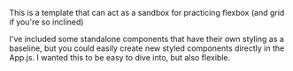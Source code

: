 This is a template that can act as a sandbox for practicing flexbox (and grid if you're so inclined)

I've included some standalone components that have their own styling as a baseline, but you could easily create new styled components directly in the App.js. I wanted this to be easy to dive into, but also flexible.